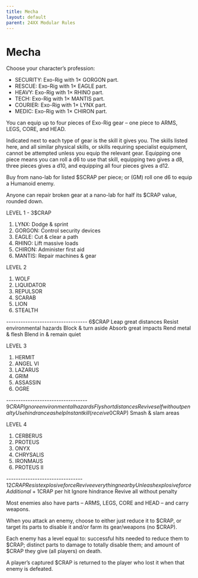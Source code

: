 ```yaml
---
title: Mecha
layout: default
parent: 24XX Modular Rules
---
```


# Mecha

Choose your character’s profession: 

+ SECURITY: Exo-Rig with 1× GORGON part. 
+ RESCUE: Exo-Rig with 1× EAGLE part. 
+ HEAVY: Exo-Rig with 1× RHINO part. 
+ TECH: Exo-Rig with 1× MANTIS part. 
+ COURIER: Exo-Rig with 1× LYNX part. 
+ MEDIC: Exo-Rig with 1× CHIRON part. 

You can equip up to four pieces of Exo-Rig gear  – one piece to ARMS, LEGS, CORE, and HEAD. 

Indicated next to each type of gear is the skill it  gives you. The skills listed here, and all similar  physical skills, or skills requiring specialist  equipment, cannot be attempted unless you  equip the relevant gear. Equipping one piece  means you can roll a d6 to use that skill,  equipping two gives a d8, three pieces gives a  d10, and equipping all four pieces gives a d12. 

Buy from nano-lab for listed $SCRAP per piece; or (GM) roll one d6 to equip a Humanoid enemy. 

Anyone can repair broken gear at a nano-lab for half its $CRAP value, rounded down. 

LEVEL 1 - 3$CRAP 
1. LYNX: Dodge & sprint 
2. GORGON: Control security devices 
3. EAGLE: Cut & clear a path 
4. RHINO: Lift massive loads 
5. CHIRON: Administer first aid 
6. MANTIS: Repair machines & gear 

LEVEL 2
1. WOLF 
2. LIQUIDATOR 
3. REPULSOR 
4. SCARAB 
5. LION 
6. STEALTH 

---------------------------------- 6$CRAP 
Leap great distances 
Resist environmental hazards 
Block & turn aside 
Absorb great impacts 
Rend metal & flesh 
Blend in & remain quiet 

LEVEL 3
1. HERMIT 
2. ANGEL VI 
3. LAZARUS 
4. GRIM 
5. ASSASSIN 
6. OGRE 

---------------------------------- 9$CRAP 
Ignore environmental hazards 
Fly short distances 
Revive self without penalty 
Use hindrance as help 
Instant kill (receive 0$CRAP) 
Smash & slam areas 


LEVEL 4
1. CERBERUS 
2. PROTEUS 
3. ONYX 
4. CHRYSALIS 
5. IRONMAUS 
6. PROTEUS II 

-------------------------------- 12$CRAP 
Resist explosive force 
Revive everything nearby 
Unleash explosive force 
Additional +1$CRAP per hit 
Ignore hindrance 
Revive all without penalty 

Most enemies also have parts – ARMS, LEGS, CORE and HEAD – and carry weapons. 

When you attack an enemy, choose to either just reduce it to $CRAP, or target its parts to disable  it and/or farm its gear/weapons (no $CRAP). 

Each enemy has a level equal to: successful hits  needed to reduce them to $CRAP; distinct parts  to damage to totally disable them; and amount of $CRAP they give (all players) on death. 

A player’s captured $CRAP is returned to the  player who lost it when that enemy is defeated.
